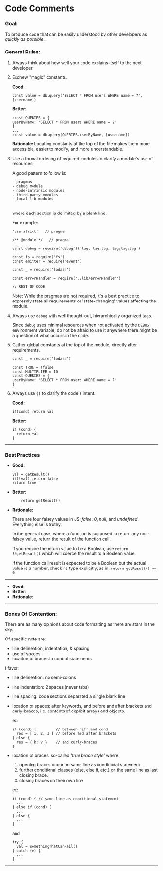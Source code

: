 # Code Comments

### Goal:
To produce code that can be easily understood by other developers as *quickly as possible*.

### General Rules:

1. Always think about how well your code explains itself to the next developer.

1. Eschew "magic" constants.

    **Good**:
    ```
    const value = db.query('SELECT * FROM users WHERE name = ?', [username])
    ```

    **Better**:
    ```
    const QUERIES = {
    userByName: 'SELECT * FROM users WHERE name = ?'
    }
    ...
    const value = db.query(QUERIES.userByName, [username])
    ```

    **Rationale:**
    Locating constants at the top of the file makes them more accessible, easier to modify, and more understandable.

1. Use a formal ordering of required modules to clarify a module's use of resources.

     A good pattern to follow is:

       - pragmas
       - debug module
       - node-intrinsic modules
       - third-party modules
       - local lib modules

     <br/>where each section is delimited by a blank line.

     For example:
     ```
     'use strict'   // pragma

     /** @module */   // pragma

     const debug = require('debug')('tag, tag:tag, tag:tag:tag')

     const fs = require('fs')
     const emitter = require('event')

     const _ = require('lodash')

     const errorHandler = require('./lib/errorHandler')

     // REST OF CODE
     ```

      Note: While the pragmas are not required, it's a best practice to expressly state all requirements or 'state-changing' values affecting the module.

1. Always use `debug` with well thought-out, hierarchically organized tags.

     Since `debug` uses minimal resources when not activated by the `DEBUG` environment variable, do not be afraid to use it anywhere there might be a question of what occurs in the code.

1. Gather global constants at the top of the module, directly after requirements.
    ```
    const _ = require('lodash')

    const TRUE = !false
    const MULTIPLIER = 10
    const QUERIES = {
    userByName: 'SELECT * FROM users WHERE name = ?'
    }
    ```

1. Always use `{}` to clarify the code's intent.

    **Good:**
    ```
    if(cond) return val
    ```

    **Better:**

    ```
    if (cond) {
      return val
    }
    ```

---
### Best Practices

- **Good:**
    ```
    val = getResult()
    if(!val) return false
    return true
    ```

- **Better:**
    ```
        return getResult()
    ```
- **Rationale:**

  There are four falsey values in JS: *false*, *0*, *null*, and *undefined*. Everything else is truthy.

  In the general case, where a function is supposed to return any non-falsey value, return the result of the function call.

  If you require the return value to be a Boolean, use `return !!getResult()` which will coerce the result to a Boolean value.

  If the function call result is expected to be a Boolean but the actual value is a number, check its type explicitly, as in: `return getResult() >= 0`

---

- **Good**:
- **Better**:
- **Rationale**:

---

### Bones Of Contention:

There are as many opinions about code formatting as there are stars in the sky.

Of specific note are:

- line delineation, indentation, & spacing
- use of spaces
- location of braces in control statements

I favor:

- line delineation: no semi-colons
- line indentation: 2 spaces (never tabs)
- line spacing: code sections separated a single blank line
- location of spaces: after keywords, and before and after brackets and curly-braces, i.e. contents of explicit arrays and objects.

  ex:
  ```
  if (cond) {         // between 'if' and cond
    res = [ 1, 2, 3 ] // before and after brackets
  } else {
    res = { k: v }    // and curly-braces
  }
  ```
- location of braces: so-called *'true brace style'*
  where:
  1. opening braces occur on same line as conditional statement
  1. further conditional clauses (else, else if, etc.) on the same line as last closing brace.
  1. closing braces on their own line

  ex:
  ```
  if (cond) { // same line as conditional statement
    ...
  } else if (cond) {
    ...
  } else {
    ...
  }
  ```
  and
  ```
  try {
    val = somethingThatCanFail()
  } catch (e) {
    ...
  }
  ```

---
